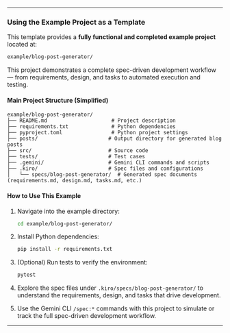 
---

### Using the Example Project as a Template

This template provides a **fully functional and completed example project** located at:

```bash
example/blog-post-generator/
```

This project demonstrates a complete spec-driven development workflow — from requirements, design, and tasks to automated execution and testing.

#### Main Project Structure (Simplified)

```
example/blog-post-generator/
├── README.md                     # Project description
├── requirements.txt              # Python dependencies
├── pyproject.toml                # Python project settings
├── posts/                       # Output directory for generated blog posts
├── src/                         # Source code
├── tests/                       # Test cases
├── .gemini/                     # Gemini CLI commands and scripts
├── .kiro/                       # Spec files and configurations
│   └── specs/blog-post-generator/  # Generated spec documents (requirements.md, design.md, tasks.md, etc.)
```

#### How to Use This Example

1.  Navigate into the example directory:

    ```bash
    cd example/blog-post-generator/
    ```

2.  Install Python dependencies:

    ```bash
    pip install -r requirements.txt
    ```

3.  (Optional) Run tests to verify the environment:

    ```bash
    pytest
    ```

4.  Explore the spec files under `.kiro/specs/blog-post-generator/` to understand the requirements, design, and tasks that drive development.

5.  Use the Gemini CLI `/spec:*` commands with this project to simulate or track the full spec-driven development workflow.

---
